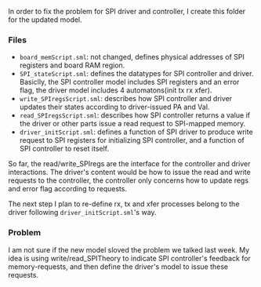 In order to fix the problem for SPI driver and controller, I create this folder for the updated model.

### Files
- `board_memScript.sml`: not changed, defines physical addresses of SPI registers and board RAM region.
- `SPI_stateScript.sml`: defines the datatypes for SPI controller and driver. Basiclly, the SPI controller model includes SPI registers and an error flag, the driver model includes 4 automatons(init tx rx xfer).
- `write_SPIregsScript.sml`: describes how SPI controller and driver updates their states according to driver-issued PA and Val.
- `read_SPIregsScript.sml`: describes how SPI controller returns a value if the driver or other parts issue a read request to SPI-mapped memory.
- `driver_initScript.sml`: defines a function of SPI driver to produce write request to SPI registers for initializing SPI controller, and a function of SPI controller to reset itself.

So far, the read/write_SPIregs are the interface for the controller and driver interactions. The driver's content would be how to issue the read and write requests to the controller, the controller only concerns how to update regs and error flag according to requests.

The next step I plan to re-define rx, tx and xfer processes belong to the driver following `driver_initScript.sml`'s way.

### Problem
I am not sure if the new model sloved the problem we talked last week. My idea is using write/read_SPITheory to indicate SPI controller's feedback for memory-requests, and then define the driver's model to issue these requests.
